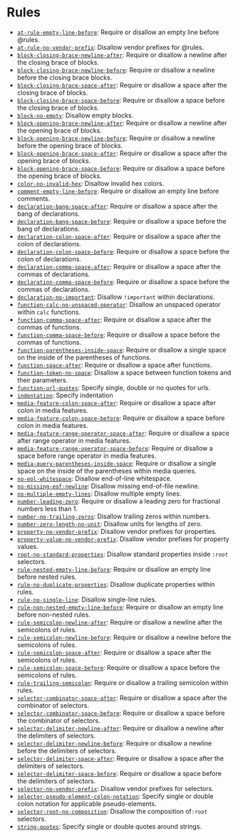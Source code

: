 # Rules

* [`at-rule-empty-line-before`](../src/rules/at-rule-empty-line-before/README.md): Require or disallow an empty line before @rules.
* [`at-rule-no-vendor-prefix`](../src/rules/at-rule-no-vendor-prefix/README.md): Disallow vendor prefixes for @rules.
* [`block-closing-brace-newline-after`](../src/rules/block-closing-brace-newline-after/README.md): Require or disallow a newline after the closing brace of blocks.
* [`block-closing-brace-newline-before`](../src/rules/block-closing-brace-newline-before/README.md): Require or disallow a newline before the closing brace blocks.
* [`block-closing-brace-space-after`](../src/rules/block-closing-brace-space-after/README.md): Require or disallow a space after the closing brace of blocks.
* [`block-closing-brace-space-before`](../src/rules/block-closing-brace-space-before/README.md): Require or disallow a space before the closing brace of blocks.
* [`block-no-empty`](../src/rules/block-no-empty/README.md): Disallow empty blocks.
* [`block-opening-brace-newline-after`](../src/rules/block-opening-brace-newline-after/README.md): Require or disallow a newline after the opening brace of blocks.
* [`block-opening-brace-newline-before`](../src/rules/block-opening-brace-newline-before/README.md): Require or disallow a newline before the opening brace of blocks.
* [`block-opening-brace-space-after`](../src/rules/block-opening-brace-space-after/README.md): Require or disallow a space after the opening brace of blocks.
* [`block-opening-brace-space-before`](../src/rules/block-opening-brace-space-before/README.md): Require or disallow a space before the opening brace of blocks.
* [`color-no-invalid-hex`](../src/rules/color-no-invalid-hex/README.md): Disallow invalid hex colors.
* [`comment-empty-line-before`](../src/rules/comment-empty-line-before/README.md): Require or disallow an empty line before comments.
* [`declaration-bang-space-after`](../src/rules/declaration-bang-space-after/README.md): Require or disallow a space after the bang of declarations.
* [`declaration-bang-space-before`](../src/rules/declaration-bang-space-before/README.md): Require or disallow a space before the bang of declarations.
* [`declaration-colon-space-after`](../src/rules/declaration-colon-space-after/README.md): Require or disallow a space after the colon of declarations.
* [`declaration-colon-space-before`](../src/rules/declaration-colon-space-before/README.md): Require or disallow a space before the colon of declarations.
* [`declaration-comma-space-after`](../src/rules/declaration-comma-space-after/README.md): Require or disallow a space after the commas of declarations.
* [`declaration-comma-space-before`](../src/rules/declaration-comma-space-before/README.md): Require or disallow a space before the commas of declarations.
* [`declaration-no-important`](../src/rules/declaration-no-important/README.md): Disallow `!important` within declarations.
* [`function-calc-no-unspaced-operator`](../src/rules/function-calc-no-unspaced-operator/README.md): Disallow an unspaced operator within `calc` functions.
* [`function-comma-space-after`](../src/rules/function-comma-space-after/README.md): Require or disallow a space after the commas of functions.
* [`function-comma-space-before`](../src/rules/function-comma-space-before/README.md): Require or disallow a space before the commas of functions.
* [`function-parentheses-inside-space`](../src/rules/function-parentheses-inside-space/README.md): Require or disallow a single space on the inside of the parentheses of functions.
* [`function-space-after`](../src/rules/function-space-after/README.md): Require or disallow a space after functions.
* [`function-token-no-space`](../src/rules/function-token-no-space/README.md): Disallow a space between function tokens and their parameters.
* [`function-url-quotes`](../src/rules/function-url-quotes/README.md): Specify single, double or no quotes for urls.
* [`indentation`](../src/rules/indentation/README.md): Specify indentation
* [`media-feature-colon-space-after`](../src/rules/media-feature-colon-space-after/README.md): Require or disallow a space after colon in media features.
* [`media-feature-colon-space-before`](../src/rules/media-feature-colon-space-before/README.md): Require or disallow a space before colon in media features.
* [`media-feature-range-operator-space-after`](../src/rules/media-feature-range-operator-space-after/README.md): Require or disallow a space after range operator in media features.
* [`media-feature-range-operator-space-before`](../src/rules/media-feature-range-operator-space-before/README.md): Require or disallow a space before range operator in media features.
* [`media-query-parentheses-inside-space`](../src/rules/media-query-parentheses-inside-space/README.md): Require or disallow a single space on the inside of the parentheses within media queries.
* [`no-eol-whitespace`](../src/rules/no-eol-whitespace/README.md): Disallow end-of-line whitespace.
* [`no-missing-eof-newline`](../src/rules/no-missing-eof-newline/README.md): Disallow missing end-of-file newline.
* [`no-multiple-empty-lines`](../src/rules/no-multiple-empty-lines/README.md): Disallow multiple empty lines.
* [`number-leading-zero`](../src/rules/number-leading-zero/README.md): Require or disallow a leading zero for fractional numbers less than 1.
* [`number-no-trailing-zeros`](../src/rules/number-no-trailing-zeros/README.md): Disallow trailing zeros within numbers.
* [`number-zero-length-no-unit`](../src/rules/number-zero-length-no-unit/README.md): Disallow units for lengths of zero.
* [`property-no-vendor-prefix`](../src/rules/property-no-vendor-prefix/README.md): Disallow vendor prefixes for properties.
* [`property-value-no-vendor-prefix`](../src/rules/property-value-no-vendor-prefix/README.md): Disallow vendor prefixes for property values.
* [`root-no-standard-properties`](../src/rules/root-no-standard-properties/README.md): Disallow standard properties inside `:root` selectors.
* [`rule-nested-empty-line-before`](../src/rules/rule-nested-empty-line-before/README.md): Require or disallow an empty line before nested rules.
* [`rule-no-duplicate-properties`](../src/rules/rule-no-duplicate-properties/README.md): Disallow duplicate properties within rules.
* [`rule-no-single-line`](../src/rules/rule-no-single-line/README.md): Disallow single-line rules.
* [`rule-non-nested-empty-line-before`](../src/rules/rule-non-nested-empty-line-before/README.md): Require or disallow an empty line before non-nested rules.
* [`rule-semicolon-newline-after`](../src/rules/rule-semicolon-newline-after/README.md): Require or disallow a newline after the semicolons of rules.
* [`rule-semicolon-newline-before`](../src/rules/rule-semicolon-newline-before/README.md): Require or disallow a newline before the semicolons of rules.
* [`rule-semicolon-space-after`](../src/rules/rule-semicolon-space-after/README.md): Require or disallow a space after the semicolons of rules.
* [`rule-semicolon-space-before`](../src/rules/rule-semicolon-space-before/README.md): Require or disallow a space before the semicolons of rules.
* [`rule-trailing-semicolon`](../src/rules/rule-trailing-semicolon/README.md): Require or disallow a trailing semicolon within rules.
* [`selector-combinator-space-after`](../src/rules/selector-combinator-space-after/README.md): Require or disallow a space after the combinator of selectors.
* [`selector-combinator-space-before`](../src/rules/selector-combinator-space-before/README.md): Require or disallow a space before the combinator of selectors.
* [`selector-delimiter-newline-after`](../src/rules/selector-delimiter-newline-after/README.md): Require or disallow a newline after the delimiters of selectors.
* [`selector-delimiter-newline-before`](../src/rules/selector-delimiter-newline-before/README.md): Require or disallow a newline before the delimiters of selectors.
* [`selector-delimiter-space-after`](../src/rules/selector-delimiter-space-after/README.md): Require or disallow a space after the delimiters of selectors.
* [`selector-delimiter-space-before`](../src/rules/selector-delimiter-space-before/README.md): Require or disallow a space before the delimiters of selectors.
* [`selector-no-vendor-prefix`](../src/rules/selector-no-vendor-prefix/README.md): Disallow vendor prefixes for selectors.
* [`selector-pseudo-element-colon-notation`](../src/rules/selector-pseudo-element-colon-notation/README.md): Specify single or double colon notation for applicable pseudo-elements.
* [`selector-root-no-composition`](../src/rules/selector-root-no-composition/README.md): Disallow the composition of`:root` selectors.
* [`string-quotes`](../src/rules/string-quotes/README.md): Specify single or double quotes around strings.
